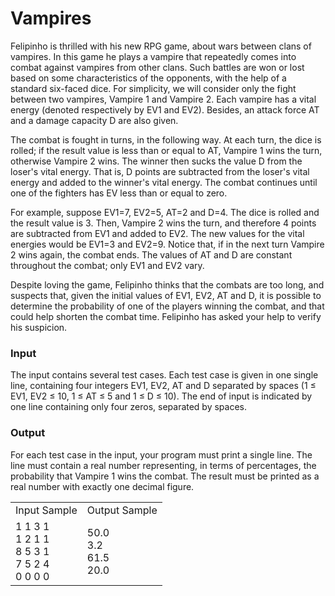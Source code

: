 # Vampires

Felipinho is thrilled with his new RPG game, about wars between clans of vampires. In this game he plays a vampire that repeatedly comes into combat against vampires from other clans. Such battles are won or lost based on some characteristics of the opponents, with the help of a standard six-faced dice. For simplicity, we will consider only the fight between two vampires, Vampire 1 and Vampire 2. Each vampire has a vital energy (denoted respectively by EV1 and EV2). Besides, an attack force AT and a damage capacity D are also given.

The combat is fought in turns, in the following way. At each turn, the dice is rolled; if the result value is less than or equal to AT, Vampire 1 wins the turn, otherwise Vampire 2 wins. The winner then sucks the value D from the loser\'s vital energy. That is, D points are subtracted from the loser's vital energy and added to the winner's vital energy. The combat continues until one of the fighters has EV less than or equal to zero.

For example, suppose EV1=7, EV2=5, AT=2 and D=4. The dice is rolled and the result value is 3. Then, Vampire 2 wins the turn, and therefore 4 points are subtracted from EV1 and added to EV2. The new values for the vital energies would be EV1=3 and EV2=9. Notice that, if in the next turn Vampire 2 wins again, the combat ends. The values of AT and D are constant throughout the combat; only EV1 and EV2 vary.

Despite loving the game, Felipinho thinks that the combats are too long, and suspects that, given the initial values of EV1, EV2, AT and D, it is possible to determine the probability of one of the players winning the combat, and that could help shorten the combat time. Felipinho has asked your help to verify his suspicion.

### Input
The input contains several test cases. Each test case is given in one single line, containing four integers EV1, EV2, AT and D separated by spaces (1 ≤ EV1, EV2 ≤ 10, 1 ≤ AT ≤ 5 and 1 ≤ D ≤ 10). The end of input is indicated by one line containing only four zeros, separated by spaces.

### Output
For each test case in the input, your program must print a single line. The line must contain a real number representing, in terms of percentages, the probability that Vampire 1 wins the combat. The result must be printed as a real number with exactly one decimal figure.

<table>
    <tr>
        <td>
        Input Sample
        </td>
        <td>
        Output Sample
        </td>
    </tr>
    <tr>
        <td>
        1 1 3 1<br>
        1 2 1 1<br>
        8 5 3 1<br>
        7 5 2 4<br>
        0 0 0 0
        </td>
        <td>
        50.0<br>
        3.2 <br>
        61.5<br>
        20.0
        </td>
    </tr>
</table>